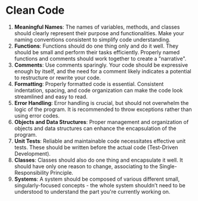 # Clean Code

1. **Meaningful Names**: The names of variables, methods, and classes should clearly represent their purpose and
   functionalities. Make your naming conventions consistent to simplify code understanding.
2. **Functions**: Functions should do one thing only and do it well. They should be small and perform their tasks
   efficiently. Properly named functions and comments should work together to create a "narrative".
3. **Comments**: Use comments sparingly. Your code should be expressive enough by itself, and the need for a comment
   likely indicates a potential to restructure or rewrite your code.
4. **Formatting**: Properly formatted code is essential. Consistent indentation, spacing, and code organization can make
   the code look streamlined and easy to read.
5. **Error Handling**: Error handling is crucial, but should not overwhelm the logic of the program. It is recommended
   to throw exceptions rather than using error codes.
6. **Objects and Data Structures**: Proper management and organization of objects and data structures can enhance the
   encapsulation of the program.
7. **Unit Tests**: Reliable and maintainable code necessitates effective unit tests. These should be written before the
   actual code (Test-Driven Development).
8. **Classes**: Classes should also do one thing and encapsulate it well. It should have only one reason to change,
   associating to the Single-Responsibility Principle.
9. **Systems**: A system should be composed of various different small, singularly-focused concepts - the whole system
   shouldn’t need to be understood to understand the part you're currently working on.